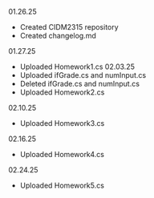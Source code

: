 01.26.25
- Created CIDM2315 repository
- Created changelog.md

01.27.25
- Uploaded Homework1.cs
02.03.25
- Uploaded ifGrade.cs and numInput.cs
- Deleted ifGrade.cs and numInput.cs
- Uploaded Homework2.cs

02.10.25
- Uploaded Homework3.cs

02.16.25
- Uploaded Homework4.cs

02.24.25
- Uploaded Homework5.cs
